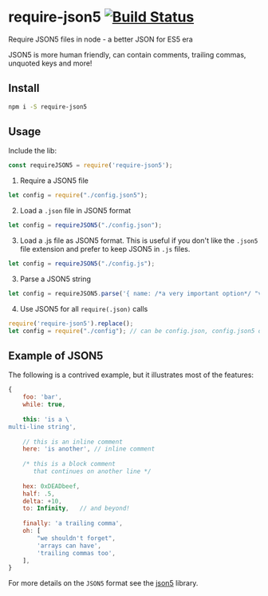 # require-json5 [![Build Status](https://travis-ci.org/duzun/require-json5.svg?branch=master)](https://travis-ci.org/duzun/require-json5)

Require JSON5 files in node - a better JSON for ES5 era

JSON5 is more human friendly, can contain comments, trailing commas, unquoted keys and more!

## Install

```sh
npm i -S require-json5
```

## Usage

Include the lib:

```js
const requireJSON5 = require('require-json5');
```

1) Require a JSON5 file

```js
let config = require("./config.json5");
```

2) Load a `.json` file in JSON5 format

```js
let config = requireJSON5("./config.json");
```

3) Load a .js file as JSON5 format. 
This is useful if you don't like the `.json5` file extension
and prefer to keep JSON5 in `.js` files.

```js
let config = requireJSON5("./config.js");
```

3) Parse a JSON5 string

```js
let config = requireJSON5.parse('{ name: /*a very important option*/ "value" }');
```

4) Use JSON5 for all `require(.json)` calls

```js
require('require-json5').replace();
let config = require("./config"); // can be config.json, config.json5 or config.js
```

## Example of JSON5

The following is a contrived example, but it illustrates most of the features:

```js
{
    foo: 'bar',
    while: true,
 
    this: 'is a \
multi-line string',
 
    // this is an inline comment 
    here: 'is another', // inline comment 
 
    /* this is a block comment
       that continues on another line */
 
    hex: 0xDEADbeef,
    half: .5,
    delta: +10,
    to: Infinity,   // and beyond! 
 
    finally: 'a trailing comma',
    oh: [
        "we shouldn't forget",
        'arrays can have',
        'trailing commas too',
    ],
}
```

For more details on the `JSON5` format see the [json5](https://www.npmjs.com/package/json5) library.
